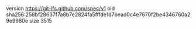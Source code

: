 version https://git-lfs.github.com/spec/v1
oid sha256:258bf28637f7a8b7e2824fa5fffde1d7bead0c4e7670f2be4346760a29e9980e
size 3515
